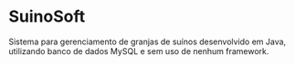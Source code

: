 SuinoSoft
=========

Sistema para gerenciamento de granjas de suínos desenvolvido em Java, utilizando banco de dados MySQL e sem uso de nenhum framework.
